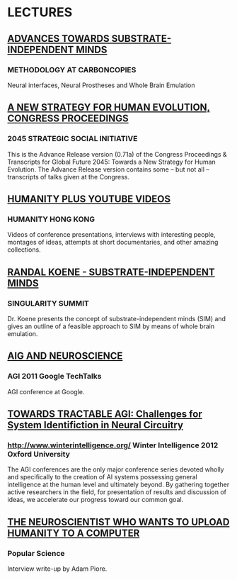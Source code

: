 # LECTURES

## [ADVANCES TOWARDS SUBSTRATE-INDEPENDENT MINDS](Lectures/koene.transhuman-visions-2014.pdf)
### METHODOLOGY AT CARBONCOPIES

Neural interfaces, Neural Prostheses and Whole Brain Emulation

## [A NEW STRATEGY FOR HUMAN EVOLUTION, CONGRESS PROCEEDINGS](https://sites.google.com/site/carboncopiesproject/gf2045-towards-a-new-strategy-for-human-evolution-congress-proceedings-transcripts)
### 2045 STRATEGIC SOCIAL INITIATIVE

This is the Advance Release version (0.71a) of the Congress Proceedings & Transcripts for Global Future 2045: Towards a New Strategy for Human Evolution. The Advance Release version contains some – but not all – transcripts of talks given at the Congress.

## [HUMANITY PLUS YOUTUBE VIDEOS](https://www.youtube.com/playlist?list=PLDD4774C498DE1EC3)
### HUMANITY HONG KONG

Videos of conference presentations, interviews with interesting people, montages of ideas, attempts at short documentaries, and other amazing collections.

## [RANDAL KOENE - SUBSTRATE-INDEPENDENT MINDS](http://2012.singularitysummit.com.au/2012/11/randal-koene-substrate-independent-minds/)
### SINGULARITY SUMMIT

Dr. Koene presents the concept of substrate-independent minds (SIM) and gives an outline of a feasible approach to SIM by means of whole brain emulation.

## [AIG AND NEUROSCIENCE](https://www.youtube.com/watch?v=tNfP4vqE0No)
### AGI 2011 Google TechTalks

AGI conference at Google.

## [TOWARDS TRACTABLE AGI: Challenges for System Identifiction in Neural Circuitry](https://youtu.be/whxcRC-gt-M?si=cnuAegVjTMetm4Bd)
### http://www.winterintelligence.org/ Winter Intelligence 2012 Oxford University

The AGI conferences are the only major conference series devoted wholly and specifically to the creation of AI systems possessing general intelligence at the human level and ultimately beyond. By gathering together active researchers in the field, for presentation of results and discussion of ideas, we accelerate our progress toward our common goal.

## [THE NEUROSCIENTIST WHO WANTS TO UPLOAD HUMANITY TO A COMPUTER](https://www.youtube.com/watch?v=tNfP4vqE0No)
### Popular Science

Interview write-up by Adam Piore.
